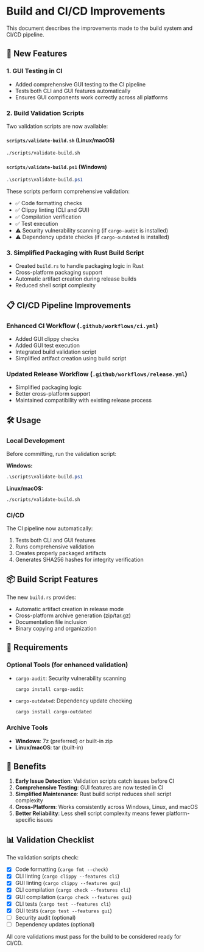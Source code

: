 # Build and CI/CD Improvements

This document describes the improvements made to the build system and CI/CD pipeline.

## 🚀 New Features

### 1. GUI Testing in CI
- Added comprehensive GUI testing to the CI pipeline
- Tests both CLI and GUI features automatically
- Ensures GUI components work correctly across all platforms

### 2. Build Validation Scripts
Two validation scripts are now available:

#### `scripts/validate-build.sh` (Linux/macOS)
```bash
./scripts/validate-build.sh
```

#### `scripts/validate-build.ps1` (Windows)
```powershell
.\scripts\validate-build.ps1
```

These scripts perform comprehensive validation:
- ✅ Code formatting checks
- ✅ Clippy linting (CLI and GUI)
- ✅ Compilation verification
- ✅ Test execution
- ⚠️ Security vulnerability scanning (if `cargo-audit` is installed)
- ⚠️ Dependency update checks (if `cargo-outdated` is installed)

### 3. Simplified Packaging with Rust Build Script
- Created `build.rs` to handle packaging logic in Rust
- Cross-platform packaging support
- Automatic artifact creation during release builds
- Reduced shell script complexity

## 📋 CI/CD Pipeline Improvements

### Enhanced CI Workflow (`.github/workflows/ci.yml`)
- Added GUI clippy checks
- Added GUI test execution
- Integrated build validation script
- Simplified artifact creation using build script

### Updated Release Workflow (`.github/workflows/release.yml`)
- Simplified packaging logic
- Better cross-platform support
- Maintained compatibility with existing release process

## 🛠️ Usage

### Local Development
Before committing, run the validation script:

**Windows:**
```powershell
.\scripts\validate-build.ps1
```

**Linux/macOS:**
```bash
./scripts/validate-build.sh
```

### CI/CD
The CI pipeline now automatically:
1. Tests both CLI and GUI features
2. Runs comprehensive validation
3. Creates properly packaged artifacts
4. Generates SHA256 hashes for integrity verification

## 📦 Build Script Features

The new `build.rs` provides:
- Automatic artifact creation in release mode
- Cross-platform archive generation (zip/tar.gz)
- Documentation file inclusion
- Binary copying and organization

## 🔧 Requirements

### Optional Tools (for enhanced validation)
- `cargo-audit`: Security vulnerability scanning
  ```bash
  cargo install cargo-audit
  ```
- `cargo-outdated`: Dependency update checking
  ```bash
  cargo install cargo-outdated
  ```

### Archive Tools
- **Windows**: 7z (preferred) or built-in zip
- **Linux/macOS**: tar (built-in)

## 🎯 Benefits

1. **Early Issue Detection**: Validation scripts catch issues before CI
2. **Comprehensive Testing**: GUI features are now tested in CI
3. **Simplified Maintenance**: Rust build script reduces shell script complexity
4. **Cross-Platform**: Works consistently across Windows, Linux, and macOS
5. **Better Reliability**: Less shell script complexity means fewer platform-specific issues

## 📊 Validation Checklist

The validation scripts check:
- [x] Code formatting (`cargo fmt --check`)
- [x] CLI linting (`cargo clippy --features cli`)
- [x] GUI linting (`cargo clippy --features gui`)
- [x] CLI compilation (`cargo check --features cli`)
- [x] GUI compilation (`cargo check --features gui`)
- [x] CLI tests (`cargo test --features cli`)
- [x] GUI tests (`cargo test --features gui`)
- [ ] Security audit (optional)
- [ ] Dependency updates (optional)

All core validations must pass for the build to be considered ready for CI/CD.
